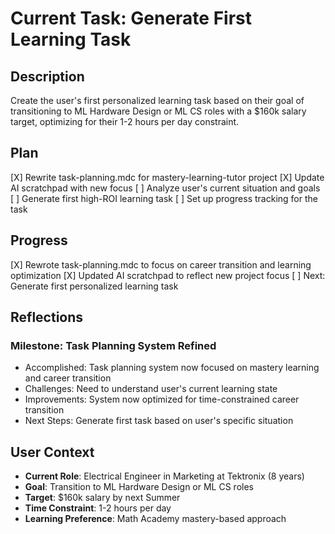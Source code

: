 # Current Task: Generate First Learning Task

## Description
Create the user's first personalized learning task based on their goal of transitioning to ML Hardware Design or ML CS roles with a $160k salary target, optimizing for their 1-2 hours per day constraint.

## Plan
[X] Rewrite task-planning.mdc for mastery-learning-tutor project
[X] Update AI scratchpad with new focus
[ ] Analyze user's current situation and goals
[ ] Generate first high-ROI learning task
[ ] Set up progress tracking for the task

## Progress
[X] Rewrote task-planning.mdc to focus on career transition and learning optimization
[X] Updated AI scratchpad to reflect new project focus
[ ] Next: Generate first personalized learning task

## Reflections
### Milestone: Task Planning System Refined
- Accomplished: Task planning system now focused on mastery learning and career transition
- Challenges: Need to understand user's current learning state
- Improvements: System now optimized for time-constrained career transition
- Next Steps: Generate first task based on user's specific situation

## User Context
- **Current Role**: Electrical Engineer in Marketing at Tektronix (8 years)
- **Goal**: Transition to ML Hardware Design or ML CS roles
- **Target**: $160k salary by next Summer
- **Time Constraint**: 1-2 hours per day
- **Learning Preference**: Math Academy mastery-based approach 